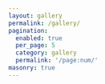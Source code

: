 ```yaml
---
layout: gallery
permalink: /gallery/
pagination:
  enabled: true
  per_page: 5
  category: gallery
  permalink: '/page:num/'
masonry: true
---
```

